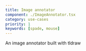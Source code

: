 ```yaml
---
title: Image annotator
component: ./ImageAnnotator.tsx
category: use-cases
priority: 1
keywords: [spade, mouse]
---
```


An image annotator built with tldraw
